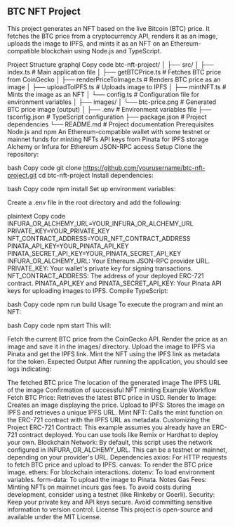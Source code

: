 ## BTC NFT Project
This project generates an NFT based on the live Bitcoin (BTC) price. It fetches the BTC price from a cryptocurrency API, renders it as an image, uploads the image to IPFS, and mints it as an NFT on an Ethereum-compatible blockchain using Node.js and TypeScript.

Project Structure
graphql
Copy code
btc-nft-project/
│
├── src/
│   ├── index.ts                # Main application file
│   ├── getBTCPrice.ts          # Fetches BTC price from CoinGecko
│   ├── renderPriceToImage.ts   # Renders BTC price as an image
│   ├── uploadToIPFS.ts         # Uploads image to IPFS
│   ├── mintNFT.ts              # Mints the image as an NFT
│   └── config.ts               # Configuration file for environment variables
│
├── images/
│   └── btc-price.png           # Generated BTC price image (output)
│
├── .env                        # Environment variables file
├── tsconfig.json               # TypeScript configuration
├── package.json                # Project dependencies
└── README.md                   # Project documentation
Prerequisites
Node.js and npm
An Ethereum-compatible wallet with some testnet or mainnet funds for minting NFTs
API keys from Pinata for IPFS storage
Alchemy or Infura for Ethereum JSON-RPC access
Setup
Clone the repository:

bash
Copy code
git clone https://github.com/yourusername/btc-nft-project.git
cd btc-nft-project
Install dependencies:

bash
Copy code
npm install
Set up environment variables:

Create a .env file in the root directory and add the following:

plaintext
Copy code
INFURA_OR_ALCHEMY_URL=YOUR_INFURA_OR_ALCHEMY_URL
PRIVATE_KEY=YOUR_PRIVATE_KEY
NFT_CONTRACT_ADDRESS=YOUR_NFT_CONTRACT_ADDRESS
PINATA_API_KEY=YOUR_PINATA_API_KEY
PINATA_SECRET_API_KEY=YOUR_PINATA_SECRET_API_KEY
INFURA_OR_ALCHEMY_URL: Your Ethereum JSON-RPC provider URL.
PRIVATE_KEY: Your wallet's private key for signing transactions.
NFT_CONTRACT_ADDRESS: The address of your deployed ERC-721 contract.
PINATA_API_KEY and PINATA_SECRET_API_KEY: Your Pinata API keys for uploading images to IPFS.
Compile TypeScript:

bash
Copy code
npm run build
Usage
To execute the program and mint an NFT:

bash
Copy code
npm start
This will:

Fetch the current BTC price from the CoinGecko API.
Render the price as an image and save it in the images/ directory.
Upload the image to IPFS via Pinata and get the IPFS link.
Mint the NFT using the IPFS link as metadata for the token.
Expected Output
After running the application, you should see logs indicating:

The fetched BTC price
The location of the generated image
The IPFS URL of the image
Confirmation of successful NFT minting
Example Workflow
Fetch BTC Price: Retrieves the latest BTC price in USD.
Render to Image: Creates an image displaying the price.
Upload to IPFS: Stores the image on IPFS and retrieves a unique IPFS URL.
Mint NFT: Calls the mint function on the ERC-721 contract with the IPFS URL as metadata.
Customizing the Project
ERC-721 Contract: This example assumes you already have an ERC-721 contract deployed. You can use tools like Remix or Hardhat to deploy your own.
Blockchain Network: By default, this script uses the network configured in INFURA_OR_ALCHEMY_URL. This can be a testnet or mainnet, depending on your provider's URL.
Dependencies
axios: For HTTP requests to fetch BTC price and upload to IPFS.
canvas: To render the BTC price image.
ethers: For blockchain interactions.
dotenv: To load environment variables.
form-data: To upload the image to Pinata.
Notes
Gas Fees: Minting NFTs on mainnet incurs gas fees. To avoid costs during development, consider using a testnet (like Rinkeby or Goerli).
Security: Keep your private key and API keys secure. Avoid committing sensitive information to version control.
License
This project is open-source and available under the MIT License.


